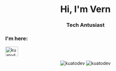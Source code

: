 <h1 align="center">Hi, I'm Vern</h1>
<h3 align="center">Tech Antusiast</h3>
<h3 align="left">I'm here:</h3>
<p align="left">
  <a href="https://instagram.com/kuatodev" target="blank"><img align="center" src="https://raw.githubusercontent.com/rahuldkjain/github-profile-readme-generator/master/src/images/icons/Social/instagram.svg" alt="kuatodev" height="30" width="40" /></a>
</p>
<p align="center">
  <img src="https://github-readme-stats.vercel.app/api?username=kuatodev&show_icons=true&count_private=true&bg_color=00000000&text_color=808080&hide_border=true" alt="kuatodev" />
  <img src="https://github-readme-streak-stats.herokuapp.com?user=kuatodev&theme=onedark&hide_border=true&background=00000000&stroke=80808080" alt="kuatodev" />
</p>

